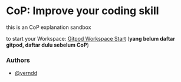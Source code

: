 # CoP: Improve your coding skill

this is an CoP explanation sandbox

to start your Workspace: [Gitpod Workspace Start](https://www.gitpod.io/#https://github.com/yerndd/cop-improve-your-coding) (**yang belum daftar gitpod, daftar dulu sebelum CoP**)


### Authors

- [@yerndd](https://github.com/yerndd)

